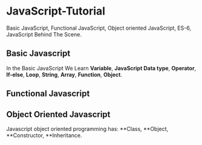 # JavaScript-Tutorial
Basic JavaScript,  Functional JavaScript, Object oriented JavaScript, ES-6, JavaScript Behind The Scene.

## Basic Javascript 

In the Basic JavaScript We Learn **Variable**, **JavaScript Data type**,  **Operator**, **If-else**, **Loop**, **String**, **Array**, **Function**, **Object**.

## Functional Javascript


## Object Oriented Javascript 
Javascript object oriented programming has: **Class, **Object, **Constructor, **Inheritance.
